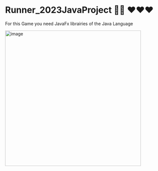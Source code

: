 # Runner_2023JavaProject 🏃‍♂️ ❤️❤️❤️
For this Game you need JavaFx librairies of the Java Language


<img width="441" alt="image" src="https://github.com/lucacros/Runner_2023JavaProject/assets/136320490/7fd3251e-2917-401d-8e1d-2ad4509615da">
